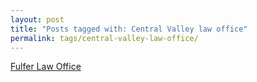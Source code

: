 ```yaml
---
layout: post
title: "Posts tagged with: Central Valley law office"
permalink: tags/central-valley-law-office/
---
```

[Fulfer Law Office](/2011/07/fulfer-law-office)

